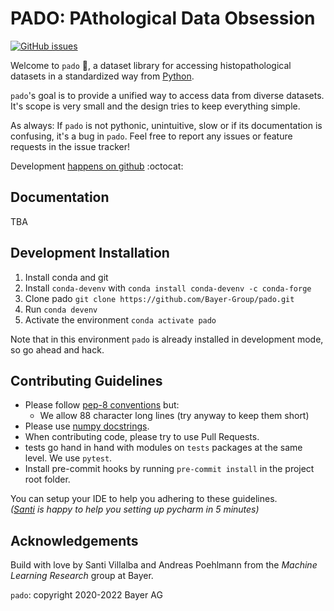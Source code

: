 # PADO: PAthological Data Obsession

[![GitHub issues](https://img.shields.io/github/issues/Bayer-Group/pado)](https://github.com/Bayer-Group/pado/issues)

Welcome to `pado` :wave:, a dataset library for accessing histopathological
datasets in a standardized way from [Python](https://www.python.org/).

`pado`'s goal is to provide a unified way to access data from diverse
datasets. It's scope is very small and the design tries to keep everything
simple.

As always: If `pado` is not pythonic,
unintuitive, slow or if its documentation is confusing, it's a bug in
`pado`. Feel free to report any issues or feature requests in the issue
tracker!

Development
[happens on github](https://github.com/Bayer-Group/pado)
:octocat:

## Documentation

TBA

## Development Installation

1. Install conda and git
2. Install `conda-devenv` with `conda install conda-devenv -c conda-forge`
3. Clone pado `git clone https://github.com/Bayer-Group/pado.git`
4. Run `conda devenv`
5. Activate the environment `conda activate pado`

Note that in this environment `pado` is already installed in development mode,
so go ahead and hack.


## Contributing Guidelines

- Please follow [pep-8 conventions](https://www.python.org/dev/peps/pep-0008/) but:
  - We allow 88 character long lines (try anyway to keep them short)
- Please use [numpy docstrings](https://numpydoc.readthedocs.io/en/latest/format.html#docstring-standard).
- When contributing code, please try to use Pull Requests.
- tests go hand in hand with modules on ```tests``` packages at the same level. We use ```pytest```.
- Install pre-commit hooks by running `pre-commit install` in the project root folder.

You can setup your IDE to help you adhering to these guidelines.
<br>
_([Santi](https://github.com/sdvillal) is happy to help you setting up pycharm in 5 minutes)_


## Acknowledgements

Build with love by Santi Villalba and Andreas Poehlmann from the _Machine
Learning Research_ group at Bayer.

`pado`: copyright 2020-2022 Bayer AG
